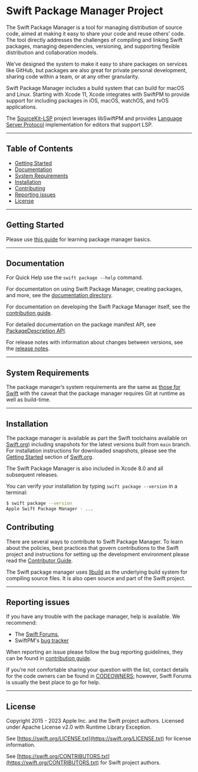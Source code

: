 # Swift Package Manager Project

The Swift Package Manager is a tool for managing distribution of source code, aimed at making it easy to share your code and reuse others’ code. The tool directly addresses the challenges of compiling and linking Swift packages, managing dependencies, versioning, and supporting flexible distribution and collaboration models.

We’ve designed the system to make it easy to share packages on services like GitHub, but packages are also great for private personal development, sharing code within a team, or at any other granularity.

Swift Package Manager includes a build system that can build for macOS and Linux. Starting with Xcode 11, Xcode integrates with SwiftPM to provide support for including packages in iOS, macOS, watchOS, and tvOS applications.

The [SourceKit-LSP](https://github.com/apple/sourcekit-lsp) project leverages libSwiftPM and provides [Language Server Protocol](https://langserver.org/) implementation for editors that support LSP.

---

## Table of Contents
* [Getting Started](#getting-started)
* [Documentation](#documentation)
* [System Requirements](#system-requirements)
* [Installation](#installation)
* [Contributing](#contributing)
* [Reporting issues](#reporting-issues)
* [License](#license)

---

## Getting Started

Please use [this guide](https://swift.org/getting-started/#using-the-package-manager) for learning package manager basics.

---


## Documentation

For Quick Help use the `swift package --help` command.

For documentation on using Swift Package Manager, creating packages, and more, see the [documentation directory](Documentation/README.md).

For documentation on developing the Swift Package Manager itself, see the [contribution guide](CONTRIBUTING.md).

For detailed documentation on the package manifest API, see [PackageDescription API](https://docs.swift.org/package-manager/PackageDescription/index.html).

For release notes with information about changes between versions, see the [release notes](Documentation/ReleaseNotes).

---

## System Requirements

The package manager’s system requirements are the same as [those for Swift](https://github.com/apple/swift#system-requirements) with the caveat that the package manager requires Git at runtime as well as build-time.

---

## Installation

The package manager is available as part the Swift toolchains available on [Swift.org](https://swift.org/download/)) including snapshots for the latest versions built from `main` branch. For installation instructions for downloaded snapshots, please see the [Getting Started](https://swift.org/getting-started/#installing-swift) section of [Swift.org](https://swift.org).

The Swift Package Manager is also included in Xcode 8.0 and all subsequent releases.

You can verify your installation by typing `swift package --version` in a terminal:

```sh
$ swift package --version
Apple Swift Package Manager - ...
```

## Contributing

There are several ways to contribute to Swift Package Manager. To learn about the policies, best practices that govern contributions to the Swift project and instructions for setting up the development environment please read the [Contributor Guide](CONTRIBUTING.md).  

The Swift package manager uses [llbuild](https://github.com/apple/swift-llbuild) as the underlying build system for compiling source files. It is also open source and part of the Swift project.

---

## Reporting issues

If you have any trouble with the package manager, help is available. We recommend:

* The [Swift Forums](https://forums.swift.org/c/development/swiftpm/),
* SwiftPM's [bug tracker](https://github.com/apple/swift-package-manager/issues)

When reporting an issue please follow the bug reporting guidelines, they can be found in [contribution guide](./CONTRIBUTING.md#reporting-issues).

If you’re not comfortable sharing your question with the list, contact details for the code owners can be found in [CODEOWNERS](CODEOWNERS); however, Swift Forums is usually the best place to go for help.

---

## License

Copyright 2015 - 2023 Apple Inc. and the Swift project authors. Licensed under Apache License v2.0 with Runtime Library Exception.

See [https://swift.org/LICENSE.txt](https://swift.org/LICENSE.txt) for license information.

See [https://swift.org/CONTRIBUTORS.txt](https://swift.org/CONTRIBUTORS.txt) for Swift project authors.
